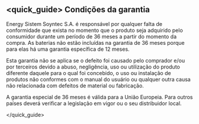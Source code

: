 ## <quick_guide> Condições da garantia

Energy Sistem Soyntec S.A. é responsável por qualquer falta de conformidade que exista no momento que o produto seja adquirido pelo consumidor durante um período de 36 meses a partir do momento da compra. As baterias não estão incluídas na garantia de 36 meses porque para elas há uma garantia específica de 12 meses.

Esta garantia não se aplica se o defeito foi causado pelo comprador e/ou por terceiros devido a abuso, negligência, uso ou utilização do produto diferente daquele para o qual foi concebido, o uso ou instalação de produtos não conformes com o manual do usuário ou qualquer outra causa não relacionada com defeitos de material ou fabricação.

A garantia especial de 36 meses é válida para a União Europeia. Para outros países deverá verificar a legislação em vigor ou o seu distribuidor local.


</quick_guide>

